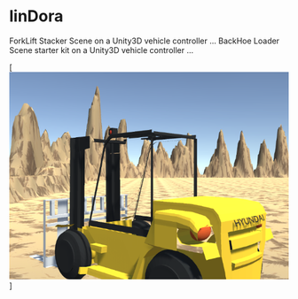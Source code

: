 linDora
=======

ForkLift Stacker Scene on a Unity3D vehicle controller ...
BackHoe Loader Scene starter kit on a Unity3D vehicle controller ...




[![que no se resistieran, por que sino los mataban ... ](https://raw.githubusercontent.com/rgarro/linDora/master/lindora.png)]
